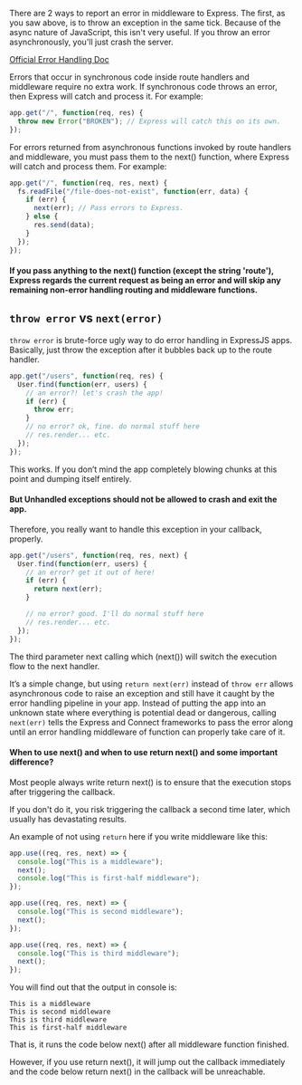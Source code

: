 There are 2 ways to report an error in middleware to Express. The first, as you saw above, is to throw an exception in the same tick. Because of the async nature of JavaScript, this isn't very useful. If you throw an error asynchronously, you'll just crash the server.

[Official Error Handling Doc](https://expressjs.com/en/guide/error-handling.html)

Errors that occur in synchronous code inside route handlers and middleware require no extra work. If synchronous code throws an error, then Express will catch and process it. For example:

```js
app.get("/", function(req, res) {
  throw new Error("BROKEN"); // Express will catch this on its own.
});
```

For errors returned from asynchronous functions invoked by route handlers and middleware, you must pass them to the next() function, where Express will catch and process them. For example:

```js
app.get("/", function(req, res, next) {
  fs.readFile("/file-does-not-exist", function(err, data) {
    if (err) {
      next(err); // Pass errors to Express.
    } else {
      res.send(data);
    }
  });
});
```

#### If you pass anything to the next() function (except the string 'route'), Express regards the current request as being an error and will skip any remaining non-error handling routing and middleware functions.

## `throw error` vs `next(error)`

`throw error` is brute-force ugly way to do error handling in ExpressJS apps. Basically, just throw the exception after it bubbles back up to the route handler.

```js
app.get("/users", function(req, res) {
  User.find(function(err, users) {
    // an error?! let's crash the app!
    if (err) {
      throw err;
    }
    // no error? ok, fine. do normal stuff here
    // res.render... etc.
  });
});
```

This works. If you don’t mind the app completely blowing chunks at this point and dumping itself entirely.

#### But Unhandled exceptions should not be allowed to crash and exit the app.

Therefore, you really want to handle this exception in your callback, properly.

```js
app.get("/users", function(req, res, next) {
  User.find(function(err, users) {
    // an error? get it out of here!
    if (err) {
      return next(err);
    }

    // no error? good. I'll do normal stuff here
    // res.render... etc.
  });
});
```

The third parameter next calling which (next()) will switch the execution flow to the next handler.

It’s a simple change, but using `return next(err)` instead of `throw err` allows asynchronous code to raise an exception and still have it caught by the error handling pipeline in your app. Instead of putting the app into an unknown state where everything is potential dead or dangerous, calling `next(err)` tells the Express and Connect frameworks to pass the error along until an error handling middleware of function can properly take care of it.

#### When to use next() and when to use return next() and some important difference?

Most people always write return next() is to ensure that the execution stops after triggering the callback.

If you don't do it, you risk triggering the callback a second time later, which usually has devastating results.

An example of not using `return` here if you write middleware like this:

```js
app.use((req, res, next) => {
  console.log("This is a middleware");
  next();
  console.log("This is first-half middleware");
});

app.use((req, res, next) => {
  console.log("This is second middleware");
  next();
});

app.use((req, res, next) => {
  console.log("This is third middleware");
  next();
});
```

You will find out that the output in console is:

```
This is a middleware
This is second middleware
This is third middleware
This is first-half middleware
```

That is, it runs the code below next() after all middleware function finished.

However, if you use return next(), it will jump out the callback immediately and the code below return next() in the callback will be unreachable.
